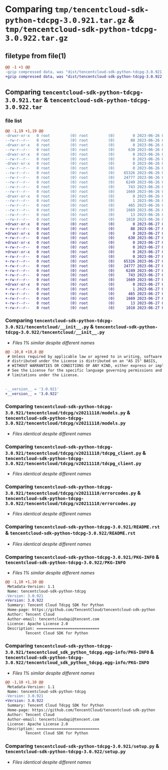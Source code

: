 # Comparing `tmp/tencentcloud-sdk-python-tdcpg-3.0.921.tar.gz` & `tmp/tencentcloud-sdk-python-tdcpg-3.0.922.tar.gz`

## filetype from file(1)

```diff
@@ -1 +1 @@
-gzip compressed data, was "dist/tencentcloud-sdk-python-tdcpg-3.0.921.tar", last modified: Mon Jun 26 00:33:57 2023, max compression
+gzip compressed data, was "dist/tencentcloud-sdk-python-tdcpg-3.0.922.tar", last modified: Tue Jun 27 00:34:14 2023, max compression
```

## Comparing `tencentcloud-sdk-python-tdcpg-3.0.921.tar` & `tencentcloud-sdk-python-tdcpg-3.0.922.tar`

### file list

```diff
@@ -1,19 +1,19 @@
-drwxr-xr-x   0 root         (0) root         (0)        0 2023-06-26 00:33:57.000000 tencentcloud-sdk-python-tdcpg-3.0.921/
--rw-r--r--   0 root         (0) root         (0)       88 2023-06-26 00:33:57.000000 tencentcloud-sdk-python-tdcpg-3.0.921/setup.cfg
-drwxr-xr-x   0 root         (0) root         (0)        0 2023-06-26 00:33:57.000000 tencentcloud-sdk-python-tdcpg-3.0.921/tencentcloud/
--rw-r--r--   0 root         (0) root         (0)      630 2023-06-26 00:33:57.000000 tencentcloud-sdk-python-tdcpg-3.0.921/tencentcloud/__init__.py
-drwxr-xr-x   0 root         (0) root         (0)        0 2023-06-26 00:33:57.000000 tencentcloud-sdk-python-tdcpg-3.0.921/tencentcloud/tdcpg/
--rw-r--r--   0 root         (0) root         (0)        0 2023-06-26 00:33:57.000000 tencentcloud-sdk-python-tdcpg-3.0.921/tencentcloud/tdcpg/__init__.py
-drwxr-xr-x   0 root         (0) root         (0)        0 2023-06-26 00:33:57.000000 tencentcloud-sdk-python-tdcpg-3.0.921/tencentcloud/tdcpg/v20211118/
--rw-r--r--   0 root         (0) root         (0)        0 2023-06-26 00:33:57.000000 tencentcloud-sdk-python-tdcpg-3.0.921/tencentcloud/tdcpg/v20211118/__init__.py
--rw-r--r--   0 root         (0) root         (0)    65326 2023-06-26 00:33:57.000000 tencentcloud-sdk-python-tdcpg-3.0.921/tencentcloud/tdcpg/v20211118/models.py
--rw-r--r--   0 root         (0) root         (0)    24777 2023-06-26 00:33:57.000000 tencentcloud-sdk-python-tdcpg-3.0.921/tencentcloud/tdcpg/v20211118/tdcpg_client.py
--rw-r--r--   0 root         (0) root         (0)     6249 2023-06-26 00:33:57.000000 tencentcloud-sdk-python-tdcpg-3.0.921/tencentcloud/tdcpg/v20211118/errorcodes.py
--rw-r--r--   0 root         (0) root         (0)      743 2023-06-26 00:33:57.000000 tencentcloud-sdk-python-tdcpg-3.0.921/README.rst
--rw-r--r--   0 root         (0) root         (0)     1669 2023-06-26 00:33:57.000000 tencentcloud-sdk-python-tdcpg-3.0.921/PKG-INFO
-drwxr-xr-x   0 root         (0) root         (0)        0 2023-06-26 00:33:57.000000 tencentcloud-sdk-python-tdcpg-3.0.921/tencentcloud_sdk_python_tdcpg.egg-info/
--rw-r--r--   0 root         (0) root         (0)        1 2023-06-26 00:33:57.000000 tencentcloud-sdk-python-tdcpg-3.0.921/tencentcloud_sdk_python_tdcpg.egg-info/dependency_links.txt
--rw-r--r--   0 root         (0) root         (0)      465 2023-06-26 00:33:57.000000 tencentcloud-sdk-python-tdcpg-3.0.921/tencentcloud_sdk_python_tdcpg.egg-info/SOURCES.txt
--rw-r--r--   0 root         (0) root         (0)     1669 2023-06-26 00:33:57.000000 tencentcloud-sdk-python-tdcpg-3.0.921/tencentcloud_sdk_python_tdcpg.egg-info/PKG-INFO
--rw-r--r--   0 root         (0) root         (0)       13 2023-06-26 00:33:57.000000 tencentcloud-sdk-python-tdcpg-3.0.921/tencentcloud_sdk_python_tdcpg.egg-info/top_level.txt
--rw-r--r--   0 root         (0) root         (0)     1010 2023-06-26 00:33:57.000000 tencentcloud-sdk-python-tdcpg-3.0.921/setup.py
+drwxr-xr-x   0 root         (0) root         (0)        0 2023-06-27 00:34:14.000000 tencentcloud-sdk-python-tdcpg-3.0.922/
+-rw-r--r--   0 root         (0) root         (0)       88 2023-06-27 00:34:14.000000 tencentcloud-sdk-python-tdcpg-3.0.922/setup.cfg
+drwxr-xr-x   0 root         (0) root         (0)        0 2023-06-27 00:34:14.000000 tencentcloud-sdk-python-tdcpg-3.0.922/tencentcloud/
+-rw-r--r--   0 root         (0) root         (0)      630 2023-06-27 00:34:14.000000 tencentcloud-sdk-python-tdcpg-3.0.922/tencentcloud/__init__.py
+drwxr-xr-x   0 root         (0) root         (0)        0 2023-06-27 00:34:14.000000 tencentcloud-sdk-python-tdcpg-3.0.922/tencentcloud/tdcpg/
+-rw-r--r--   0 root         (0) root         (0)        0 2023-06-27 00:34:14.000000 tencentcloud-sdk-python-tdcpg-3.0.922/tencentcloud/tdcpg/__init__.py
+drwxr-xr-x   0 root         (0) root         (0)        0 2023-06-27 00:34:14.000000 tencentcloud-sdk-python-tdcpg-3.0.922/tencentcloud/tdcpg/v20211118/
+-rw-r--r--   0 root         (0) root         (0)        0 2023-06-27 00:34:14.000000 tencentcloud-sdk-python-tdcpg-3.0.922/tencentcloud/tdcpg/v20211118/__init__.py
+-rw-r--r--   0 root         (0) root         (0)    65326 2023-06-27 00:34:14.000000 tencentcloud-sdk-python-tdcpg-3.0.922/tencentcloud/tdcpg/v20211118/models.py
+-rw-r--r--   0 root         (0) root         (0)    24777 2023-06-27 00:34:14.000000 tencentcloud-sdk-python-tdcpg-3.0.922/tencentcloud/tdcpg/v20211118/tdcpg_client.py
+-rw-r--r--   0 root         (0) root         (0)     6249 2023-06-27 00:34:14.000000 tencentcloud-sdk-python-tdcpg-3.0.922/tencentcloud/tdcpg/v20211118/errorcodes.py
+-rw-r--r--   0 root         (0) root         (0)      743 2023-06-27 00:34:14.000000 tencentcloud-sdk-python-tdcpg-3.0.922/README.rst
+-rw-r--r--   0 root         (0) root         (0)     1669 2023-06-27 00:34:14.000000 tencentcloud-sdk-python-tdcpg-3.0.922/PKG-INFO
+drwxr-xr-x   0 root         (0) root         (0)        0 2023-06-27 00:34:14.000000 tencentcloud-sdk-python-tdcpg-3.0.922/tencentcloud_sdk_python_tdcpg.egg-info/
+-rw-r--r--   0 root         (0) root         (0)        1 2023-06-27 00:34:14.000000 tencentcloud-sdk-python-tdcpg-3.0.922/tencentcloud_sdk_python_tdcpg.egg-info/dependency_links.txt
+-rw-r--r--   0 root         (0) root         (0)      465 2023-06-27 00:34:14.000000 tencentcloud-sdk-python-tdcpg-3.0.922/tencentcloud_sdk_python_tdcpg.egg-info/SOURCES.txt
+-rw-r--r--   0 root         (0) root         (0)     1669 2023-06-27 00:34:14.000000 tencentcloud-sdk-python-tdcpg-3.0.922/tencentcloud_sdk_python_tdcpg.egg-info/PKG-INFO
+-rw-r--r--   0 root         (0) root         (0)       13 2023-06-27 00:34:14.000000 tencentcloud-sdk-python-tdcpg-3.0.922/tencentcloud_sdk_python_tdcpg.egg-info/top_level.txt
+-rw-r--r--   0 root         (0) root         (0)     1010 2023-06-27 00:34:14.000000 tencentcloud-sdk-python-tdcpg-3.0.922/setup.py
```

### Comparing `tencentcloud-sdk-python-tdcpg-3.0.921/tencentcloud/__init__.py` & `tencentcloud-sdk-python-tdcpg-3.0.922/tencentcloud/__init__.py`

 * *Files 1% similar despite different names*

```diff
@@ -10,8 +10,8 @@
 # Unless required by applicable law or agreed to in writing, software
 # distributed under the License is distributed on an "AS IS" BASIS,
 # WITHOUT WARRANTIES OR CONDITIONS OF ANY KIND, either express or implied.
 # See the License for the specific language governing permissions and
 # limitations under the License.
 
 
-__version__ = '3.0.921'
+__version__ = '3.0.922'
```

### Comparing `tencentcloud-sdk-python-tdcpg-3.0.921/tencentcloud/tdcpg/v20211118/models.py` & `tencentcloud-sdk-python-tdcpg-3.0.922/tencentcloud/tdcpg/v20211118/models.py`

 * *Files identical despite different names*

### Comparing `tencentcloud-sdk-python-tdcpg-3.0.921/tencentcloud/tdcpg/v20211118/tdcpg_client.py` & `tencentcloud-sdk-python-tdcpg-3.0.922/tencentcloud/tdcpg/v20211118/tdcpg_client.py`

 * *Files identical despite different names*

### Comparing `tencentcloud-sdk-python-tdcpg-3.0.921/tencentcloud/tdcpg/v20211118/errorcodes.py` & `tencentcloud-sdk-python-tdcpg-3.0.922/tencentcloud/tdcpg/v20211118/errorcodes.py`

 * *Files identical despite different names*

### Comparing `tencentcloud-sdk-python-tdcpg-3.0.921/README.rst` & `tencentcloud-sdk-python-tdcpg-3.0.922/README.rst`

 * *Files identical despite different names*

### Comparing `tencentcloud-sdk-python-tdcpg-3.0.921/PKG-INFO` & `tencentcloud-sdk-python-tdcpg-3.0.922/PKG-INFO`

 * *Files 1% similar despite different names*

```diff
@@ -1,10 +1,10 @@
 Metadata-Version: 1.1
 Name: tencentcloud-sdk-python-tdcpg
-Version: 3.0.921
+Version: 3.0.922
 Summary: Tencent Cloud Tdcpg SDK for Python
 Home-page: https://github.com/TencentCloud/tencentcloud-sdk-python
 Author: Tencent Cloud
 Author-email: tencentcloudapi@tencent.com
 License: Apache License 2.0
 Description: ============================
         Tencent Cloud SDK for Python
```

### Comparing `tencentcloud-sdk-python-tdcpg-3.0.921/tencentcloud_sdk_python_tdcpg.egg-info/PKG-INFO` & `tencentcloud-sdk-python-tdcpg-3.0.922/tencentcloud_sdk_python_tdcpg.egg-info/PKG-INFO`

 * *Files 1% similar despite different names*

```diff
@@ -1,10 +1,10 @@
 Metadata-Version: 1.1
 Name: tencentcloud-sdk-python-tdcpg
-Version: 3.0.921
+Version: 3.0.922
 Summary: Tencent Cloud Tdcpg SDK for Python
 Home-page: https://github.com/TencentCloud/tencentcloud-sdk-python
 Author: Tencent Cloud
 Author-email: tencentcloudapi@tencent.com
 License: Apache License 2.0
 Description: ============================
         Tencent Cloud SDK for Python
```

### Comparing `tencentcloud-sdk-python-tdcpg-3.0.921/setup.py` & `tencentcloud-sdk-python-tdcpg-3.0.922/setup.py`

 * *Files identical despite different names*

